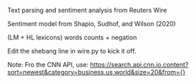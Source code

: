 Text parsing and sentiment analysis from Reuters Wire

Sentiment model from Shapio, Sudhof, and Wilson (2020)

(LM + HL lexicons) words counts + negation

Edit the shebang line in wire.py to kick it off.

Note: Fro the CNN API, use: https://search.api.cnn.io.content?sort=newest&category=business,us,world&size=20&from={}
